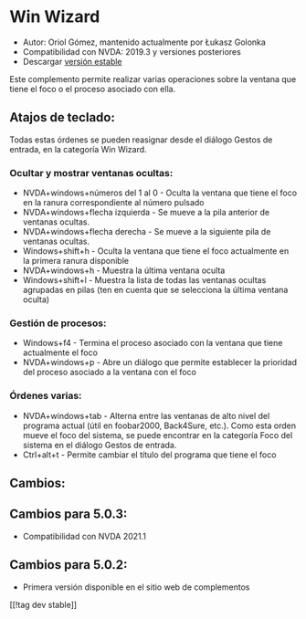 # Win Wizard #

* Autor: Oriol Gómez, mantenido actualmente por Łukasz Golonka
* Compatibilidad con NVDA: 2019.3 y versiones posteriores
* Descargar [versión estable][1]

Este complemento permite realizar varias operaciones sobre la ventana que
tiene el foco o el proceso asociado con ella.

## Atajos de teclado:
Todas estas órdenes se pueden reasignar desde el diálogo Gestos de entrada,
en la categoría Win Wizard.
### Ocultar y mostrar ventanas ocultas:
* NVDA+windows+números del 1 al 0 - Oculta la ventana que tiene el foco en
  la ranura correspondiente al número pulsado
* NVDA+windows+flecha izquierda - Se mueve a la pila anterior de ventanas
  ocultas.
* NVDA+windows+flecha derecha - Se mueve a la siguiente pila de ventanas
  ocultas.
* Windows+shift+h - Oculta la ventana que tiene el foco actualmente en la
  primera ranura disponible
* NVDA+windows+h - Muestra la última ventana oculta
* Windows+shift+l - Muestra la lista de todas las ventanas ocultas agrupadas
  en pilas (ten en cuenta que se selecciona la última ventana oculta)

### Gestión de procesos:
* Windows+f4 - Termina el proceso asociado con la ventana que tiene
  actualmente el foco
* NVDA+windows+p - Abre un diálogo que permite establecer la prioridad del
  proceso asociado a la ventana con el foco

### Órdenes varias:
* NVDA+windows+tab - Alterna entre las ventanas de alto nivel del programa
  actual (útil en foobar2000, Back4Sure, etc.). Como esta orden mueve el
  foco del sistema, se puede encontrar en la categoría Foco del sistema en
  el diálogo Gestos de entrada.
* Ctrl+alt+t - Permite cambiar el título del programa que tiene el foco

## Cambios:

## Cambios para 5.0.3:

* Compatibilidad con NVDA 2021.1

## Cambios para 5.0.2:

- Primera versión disponible en el sitio web de complementos

[[!tag dev stable]]

[1]: https://addons.nvda-project.org/files/get.php?file=winwizard
